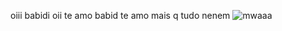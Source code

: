 <oiiii>oiii babidi oii te amo babid
te amo mais q tudo nenem
<img src="https://pbs.twimg.com/profile_images/1725190501370912768/vEPUWBGW_400x400.jpg" alt="mwaaa">
